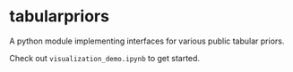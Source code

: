 # tabularpriors

A python module implementing interfaces for various public tabular priors.

Check out `visualization_demo.ipynb` to get started.
